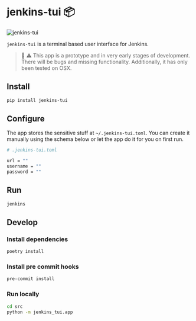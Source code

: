 # jenkins-tui :package:

![jenkins-tui](https://github.com/chelnak/jenkins-tui/actions/workflows/ci.yaml/badge.svg)

`jenkins-tui` is a terminal based user interface for Jenkins.

> :construction: :warning: This app is a prototype and in very early stages of development. There will be bugs and missing functionality. Additionally, it has only been tested on OSX.

## Install

```bash
pip install jenkins-tui
```

## Configure

The app stores the sensitive stuff at `~/.jenkins-tui.toml`. You can create it manually using the schema below or let the app do it for you on first run.

```bash
# .jenkins-tui.toml

url = ""
username = ""
password = ""
```

## Run

```bash
jenkins
```

## Develop

### Install dependencies

```bash
poetry install
```

### Install pre commit hooks

```bash
pre-commit install
```

### Run locally

```bash
cd src
python -m jenkins_tui.app
```
